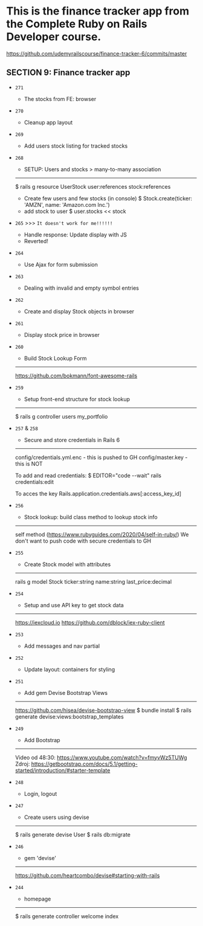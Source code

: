 # This is the finance tracker app from the Complete Ruby on Rails Developer course.
https://github.com/udemyrailscourse/finance-tracker-6/commits/master

SECTION 9: Finance tracker app
--------------------------------
* `271`
  * The stocks from FE: browser

* `270`
  * Cleanup app layout

* `269`
  * Add users stock listing for tracked stocks

* `268`
  * SETUP: Users and stocks > many-to-many association
  ---
  $ rails g resource UserStock user:references stock:references
  * Create few users and few stocks (in console)
  $ Stock.create(ticker: 'AMZN', name: 'Amazon.com Inc.')
  * add stock to user
  $ user.stocks << stock

* `265` >>> `It doesn't work for me!!!!!!`
  * Handle response: Update display with JS
  * Reverted!

* `264`
  * Use Ajax for form submission

* `263`
  * Dealing with invalid and empty symbol entries

* `262`
  * Create and display Stock objects in browser

* `261`
  * Display stock price in browser

* `260`
  * Build Stock Lookup Form
  ---
  https://github.com/bokmann/font-awesome-rails

* `259`
  * Setup front-end structure for stock lookup
  ---
  $ rails g controller users my_portfolio

* `257` & `258`
  * Secure and store credentials in Rails 6
  ---
  config/credentials.yml.enc - this is pushed to GH
  config/master.key - this is NOT

  To add and read credentials:
  $ EDITOR="code --wait" rails credentials:edit

  To acces the key
  Rails.application.credentials.aws[:access_key_id]

* `256`
  * Stock lookup: build class method to lookup stock info
  ---
  self method (https://www.rubyguides.com/2020/04/self-in-ruby/)
  We don't want to push code with secure credentials to GH

* `255`
  * Create Stock model with attributes
  ---
  rails g model Stock ticker:string name:string last_price:decimal

* `254`
  * Setup and use API key to get stock data
  ---
  https://iexcloud.io
  https://github.com/dblock/iex-ruby-client

* `253`
  * Add messages and nav partial

* `252`
  * Update layout: containers for styling

* `251`
  * Add gem Devise Bootstrap Views
  ---
  https://github.com/hisea/devise-bootstrap-view
  $ bundle install
  $ rails generate devise:views:bootstrap_templates

* `249`
  * Add Bootstrap
  ---
  Video od 48:30: https://www.youtube.com/watch?v=fmyvWz5TUWg
  Zdroj: https://getbootstrap.com/docs/5.1/getting-started/introduction/#starter-template


* `248`
  * Login, logout

* `247`
  * Create users using devise
  ---
  $ rails generate devise User
  $ rails db:migrate

* `246`
  * gem 'devise'
  --- 
  https://github.com/heartcombo/devise#starting-with-rails


* `244`
  * homepage
  ---
  $ rails generate controller welcome index
